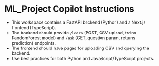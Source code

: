 <!-- Use this file to provide workspace-specific custom instructions to Copilot. For more details, visit https://code.visualstudio.com/docs/copilot/copilot-customization#_use-a-githubcopilotinstructionsmd-file -->

# ML_Project Copilot Instructions

- This workspace contains a FastAPI backend (Python) and a Next.js frontend (TypeScript).
- The backend should provide `/learn` (POST, CSV upload, trains RandomForest model) and `/ask` (GET, question param, returns prediction) endpoints.
- The frontend should have pages for uploading CSV and querying the backend.
- Use best practices for both Python and JavaScript/TypeScript projects.
